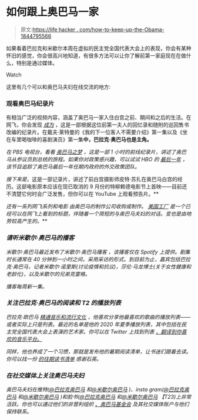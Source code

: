 # 如何跟上奥巴马一家

> 原文:[https://life hacker . com/how-to-keep-up-the-Obama-1844795566](https://lifehacker.com/how-to-keep-up-with-the-obamas-1844795566)

如果看着巴拉克和米歇尔本周在虚拟的民主党全国代表大会上的表现，你会有某种怀旧的感觉，你会很高兴地知道，有很多方法可以让你了解前第一家庭现在在做什么，特别是通过媒体。

Watch

这里有几个可以和奥巴马夫妇在线交流的地方:

### 观看奥巴马纪录片

有相当广泛的视频内容，涵盖了奥巴马一家入住白宫之前、期间和之后的生活。在网飞，你会发现 [*成为*](https://www.netflix.com/title/81122487) ，这是一部根据这位前第一夫人的回忆录和随附的巡回售书改编的纪录片。在戴夫·莱特曼的《我的下一位客人不需要介绍》第一集以及《坐在车里喝咖啡的喜剧演员》第一集[](https://www.netflix.com/watch/80181986?trackId=200257859)**中，巴拉克·奥巴马也是主角。**

*在 PBS 电视台，看看 [*奥巴马之梦*](https://www.pbs.org/wgbh/frontline/film/dreamsofobama/) ，这是一部 1 小时的前线纪录片，讲述了奥巴马从参议员到总统的旅程。如果你对政策感兴趣，可以试试 HBO 的 [*最后一年*](https://www.hbo.com/documentaries/the-final-year) ，该节目追踪了奥巴马最后一年任期内政府的外交政策团队。*

*接下来是[](https://www.focusfeatures.com/the-way-i-see-it)*，这是一部记录片，讲述了前白宫摄影师皮特·苏扎在奥巴马白宫的经历。这部电影原本应该在现已取消的 9 月份的特柳赖德电影节上首映——目前还不清楚它何时会广泛发售，但你可以在 YouTube 上观看预告片。**

**还有一系列网飞系列和电影 由奥巴马的制作公司收购或制作*。 [*美国工厂*](https://www.netflix.com/title/81090071) 是一个已经可以在网飞上看到的标题，伴随着一个简短的与奥巴马夫妇的对话。*变*也是由地势较高产生的。***

### *请听米歇尔·奥巴马的播客*

*米歇尔·奥巴马最近发布了米歇尔·奥巴马播客 ，该播客仅在 Spotify 上提供。剧集时长通常在 40 分钟到一小时之间，采用采访的形式。到目前为止，嘉宾包括巴拉克·奥巴马，记者米歇尔·诺里斯(讨论疫情和抗议)，莎伦·马龙博士(关于女性健康和老龄化)，以及米歇尔的兄弟克雷格。*

*播客每周新一集。*

### *关注巴拉克·奥巴马的阅读和 T2 的播放列表*

*巴拉克·欧巴马 [精通音乐和流行文化](https://pitchfork.com/features/article/9963-the-presidential-suite-a-look-back-at-obamas-musical-milestones/) ，他喜欢分享他最喜欢的歌曲的播放列表——或者实际上只是列表。最近的名单是他的 2020 年夏季播放列表，其中包括在民主党全国代表大会上表演的艺术家。你可以在 Twitter 上找到列表 [，翻译到你喜欢的音乐平台。](https://twitter.com/BarackObama/status/1295484711566024705?s=20)*

*同样，他也养成了一个习惯，那就是发布他的暑期阅读清单，让书迷们跟着去读。你可以找一份 [的往期读书清单](https://qz.com/quartzy/1688457/all-of-barack-obamas-summer-reading-lists-combined/) 感谢石英。*

### *在社交媒体上关注奥巴马夫妇*

*奥巴马夫妇在推特([@巴拉克奥巴马](https://twitter.com/BarackObama) 和[@米歇尔奥巴马](https://twitter.com/MichelleObama) )、insta gram([@巴拉克奥巴马](https://www.instagram.com/barackobama/?hl=en) 和[@米歇尔奥巴马](https://www.instagram.com/michelleobama/?hl=en) )和脸书([@巴拉克奥巴马](https://www.facebook.com/barackobama/) 和[@米歇尔奥巴马](https://www.facebook.com/michelleobama/) 【T23)上非常活跃。你也可以通过他们的非营利组织 [、奥巴马基金会](https://www.obama.org/) 及其社交媒体账户与他们保持联系。*